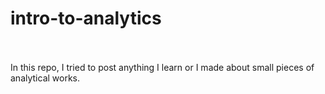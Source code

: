 # intro-to-analytics
<br>
<br>
In this repo, I tried to post anything I learn or I made about small pieces of analytical works.
